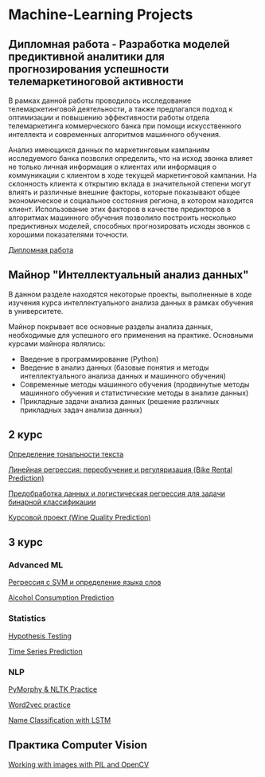# Machine-Learning Projects

## Дипломная работа - Разработка моделей предиктивной аналитики для прогнозирования успешности телемаркетиноговой активности
В рамках данной работы проводилось исследование телемаркетинговой деятельности, а также предлагался подход к оптимизации и повышению эффективности работы отдела телемаркетинга коммерческого банка при помощи искусственного интеллекта и современных алгоритмов машинного обучения. 

Анализ имеющихся данных по маркетинговым кампаниям исследуемого банка позволил определить, что на исход звонка влияет не только личная информация о клиентах или информация о коммуникации с клиентом в ходе текущей маркетинговой кампании. На склонность клиента к открытию вклада в значительной степени могут влиять и различные внешние факторы, которые показывают общее экономическое и социальное состояния региона, в котором находится клиент. Использование этих факторов в качестве предикторов в алгоритмах машинного обучения позволило построить несколько предиктивных моделей, способных прогнозировать исходы звонков с хорошими показателями точности. 

[Дипломная работа](https://github.com/RomanKhorin/Machine-Learning/blob/master/Diploma%20Notebook.ipynb)


## Майнор "Интеллектуальный анализ данных"
В данном разделе находятся некоторые проекты, выполненные в ходе изучения курса интеллектуального анализа данных в рамках обучения в университете.

Майнор покрывает все основные разделы анализа данных, необходимые для успешного его применения на практике.
Основными курсами майнора являлись:
- Введение в программирование (Python)
- Введение в анализ данных (базовые понятия и методы интеллектуального анализа данных и машинного обучения)
- Современные методы машинного обучения (продвинутые методы машинного обучения и статистические методы в анализе данных)
- Прикладные задачи анализа данных (решение различных прикладных задач анализа данных)

## 2 курс

[Определение тональности текста](https://github.com/RomanKhorin/Machine-Learning/blob/master/Определение%20тональности%20текста.ipynb)

[Линейная регрессия: переобучение и регуляризация (Bike Rental Prediction)](https://github.com/RomanKhorin/Machine-Learning/blob/master/Линейная%20регрессия%20-%20переобучение%20и%20регуляризация.ipynb)

[Предобработка данных и логистическая регрессия для задачи бинарной классификации](https://github.com/RomanKhorin/Machine-Learning/blob/master/Предобработка%20данных%20и%20логистическая%20регрессия%20для%20задачи%20бинарной%20классификации.ipynb)

[Курсовой проект (Wine Quality Prediction)](https://github.com/RomanKhorin/Machine-Learning/blob/master/Wine%20Quality%20Prediction.ipynb)

## 3 курс
### Advanced ML

[Регрессия с SVM и определение языка слов](https://github.com/RomanKhorin/Machine-Learning/blob/master/Регрессия%20с%20SVM%20и%20определение%20языка%20слов.ipynb)

[Alcohol Consumption Prediction](https://github.com/RomanKhorin/Machine-Learning/blob/master/Alcohol%20Consumption%20Prediction.ipynb)

### Statistics

[Hypothesis Testing](https://github.com/RomanKhorin/Machine-Learning/blob/master/Hypothesis%20Testing.ipynb)

[Time Series Prediction](https://github.com/RomanKhorin/Machine-Learning/blob/master/Time%20Series%20Prediction.ipynb)

### NLP

[PyMorphy & NLTK Practice](https://github.com/RomanKhorin/Machine-Learning/blob/master/PyMorphy%20%26%20NLTK%20Practice.ipynb)

[Word2vec practice](https://github.com/RomanKhorin/Machine-Learning/blob/master/word2vec%20practice.ipynb)

[Name Classification with LSTM](https://github.com/RomanKhorin/Machine-Learning/blob/master/Name%20Classification%20with%20LSTM.ipynb)

## Практика Computer Vision

[Working with images with PIL and OpenCV](https://github.com/RomanKhorin/Machine-Learning/blob/master/Working%20with%20images%20with%20PIL%20and%20OpenCV.ipynb)

